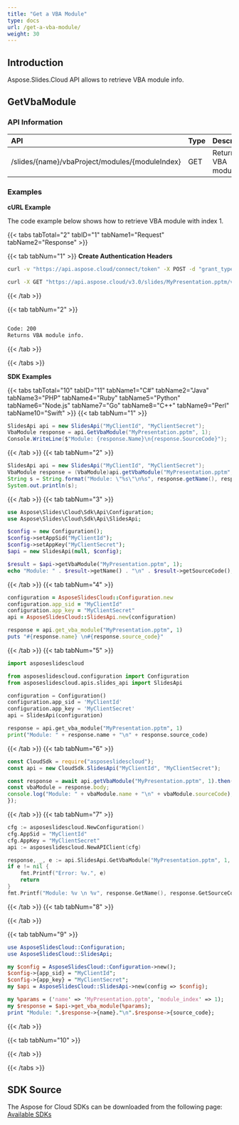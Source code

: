 ```yaml
---
title: "Get a VBA Module"
type: docs
url: /get-a-vba-module/
weight: 30
---
```

## **Introduction**
Aspose.Slides.Cloud API allows to retrieve VBA module info. 
## **GetVbaModule**
### **API Information**
|**API**|**Type**|**Description**|**Resource**|
| :- | :- | :- | :- |
/slides/{name}/vbaProject/modules/{moduleIndex}|GET|Returns VBA module info|[GetVbaModule](#)
### **Examples**
**cURL Example**

The code example below shows how to retrieve VBA module with index 1.

{{< tabs tabTotal="2" tabID="1" tabName1="Request" tabName2="Response" >}}

{{< tab tabNum="1" >}}
**Create Authentication Headers**
```sh
curl -v "https://api.aspose.cloud/connect/token" -X POST -d "grant_type=client_credentials&client_id=XXXX&client_secret=XXXX-XX" -H "Content-Type: application/x-www-form-urlencoded" -H "Accept: application/json"
```

```sh
curl -X GET "https://api.aspose.cloud/v3.0/slides/MyPresentation.pptm/vbaProject/modules/1" -H "Authorization: Bearer [Access Token]" -H "Content-Type: text/json"
```

{{< /tab >}}

{{< tab tabNum="2" >}}
```sh

Code: 200
Returns VBA module info.

```
{{< /tab >}}

{{< /tabs >}}

**SDK Examples**

{{< tabs tabTotal="10" tabID="11" tabName1="C#" tabName2="Java" tabName3="PHP" tabName4="Ruby" tabName5="Python" tabName6="Node.js" tabName7="Go" tabName8="C++" tabName9="Perl" tabName10="Swift" >}}
{{< tab tabNum="1" >}}

```csharp
SlidesApi api = new SlidesApi("MyClientId", "MyClientSecret");
VbaModule response = api.GetVbaModule("MyPresentation.pptm", 1);
Console.WriteLine($"Module: {response.Name}\n{response.SourceCode}");
```

{{< /tab >}}
{{< tab tabNum="2" >}}

```java
SlidesApi api = new SlidesApi("MyClientId", "MyClientSecret");
VbaModule response = (VbaModule)api.getVbaModule("MyPresentation.pptm", 1, null, null, null);
String s = String.format("Module: \"%s\"\n%s", response.getName(), response.getSourceCode());
System.out.println(s);
```
{{< /tab >}}
{{< tab tabNum="3" >}}

```php
use Aspose\Slides\Cloud\Sdk\Api\Configuration;
use Aspose\Slides\Cloud\Sdk\Api\SlidesApi;

$config = new Configuration();
$config->setAppSid("MyClientId");
$config->setAppKey("MyClientSecret");
$api = new SlidesApi(null, $config);

$result = $api->getVbaModule("MyPresentation.pptm", 1);
echo "Module: " . $result->getName() . "\n" . $result->getSourceCode();
```

{{< /tab >}}
{{< tab tabNum="4" >}}

```ruby
configuration = AsposeSlidesCloud::Configuration.new
configuration.app_sid = "MyClientId"
configuration.app_key = "MyClientSecret"
api = AsposeSlidesCloud::SlidesApi.new(configuration)

response = api.get_vba_module("MyPresentation.pptm", 1)
puts "#{response.name} \n#{response.source_code}"
```

{{< /tab >}}
{{< tab tabNum="5" >}}

```python
import asposeslidescloud

from asposeslidescloud.configuration import Configuration
from asposeslidescloud.apis.slides_api import SlidesApi

configuration = Configuration()
configuration.app_sid = 'MyClientId'
configuration.app_key = 'MyClientSecret'
api = SlidesApi(configuration)

response = api.get_vba_module("MyPresentation.pptm", 1)
print("Module: " + response.name + "\n" + response.source_code)
```

{{< /tab >}}
{{< tab tabNum="6" >}}

```javascript
const CloudSdk = require("asposeslidescloud");
const api = new CloudSdk.SlidesApi("MyClientId", "MyClientSecret");

const response = await api.getVbaModule("MyPresentation.pptm", 1).then((response) => {
const vbaModule = response.body;
console.log("Module: " + vbaModule.name + "\n" + vbaModule.sourceCode);
});
```
{{< /tab >}}
{{< tab tabNum="7" >}}

```go
cfg := asposeslidescloud.NewConfiguration()
cfg.AppSid = "MyClientId"
cfg.AppKey = "MyClientSecret"
api := asposeslidescloud.NewAPIClient(cfg)

response, _, e := api.SlidesApi.GetVbaModule("MyPresentation.pptm", 1, "", "", "")
if e != nil {
    fmt.Printf("Error: %v.", e)
    return
}
fmt.Printf("Module: %v \n %v", response.GetName(), response.GetSourceCode())
```

{{< /tab >}}
{{< tab tabNum="8" >}}

{{< /tab >}}

{{< tab tabNum="9" >}}

```perl
use AsposeSlidesCloud::Configuration;
use AsposeSlidesCloud::SlidesApi;

my $config = AsposeSlidesCloud::Configuration->new();
$config->{app_sid} = "MyClientId";
$config->{app_key} = "MyClientSecret";
my $api = AsposeSlidesCloud::SlidesApi->new(config => $config);

my %params = ('name' => 'MyPresentation.pptm', 'module_index' => 1);
my $response = $api->get_vba_module(%params);
print "Module: ".$response->{name}."\n".$response->{source_code};
```

{{< /tab >}}

{{< tab tabNum="10" >}}

{{< /tab >}}

{{< /tabs >}}
## **SDK Source**

The Aspose for Cloud SDKs can be downloaded from the following page: [Available SDKs](/slides/available-sdks/)
